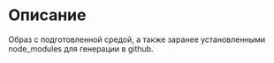 # Описание

Образ с подготовленной средой, а также заранее установленными node_modules для генерации в github.